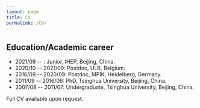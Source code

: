 ```yaml
---
layout: page
title: CV
permalink: /CV/
---
```


## Education/Academic career
 - 2021/09 --  :	Junior, IHEP, Beijing, China.
 - 2020/10 -- 2021/09:	Postdoc, ULB, Belgium.
 - 2016/09 -- 2020/09:	Postdoc, MPIK, Heidelberg, Germany.
 - 2011/09 -- 2016/06:	PhD, Tsinghua University, Beijing, China.
 - 2007/08 -- 2011/07:	Undergraduate, Tsinghua University, Beijing, China.

Full CV available upon request.

